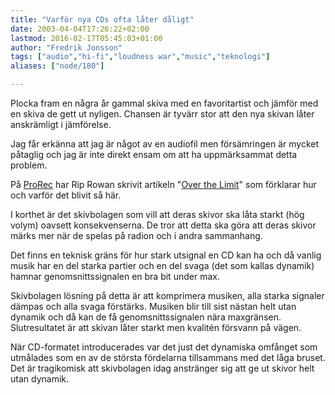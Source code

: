 ```yaml
---
title: "Varför nya CDs ofta låter dåligt"
date: 2003-04-04T17:26:22+02:00
lastmod: 2016-02-17T05:45:03+01:00
author: "Fredrik Jonsson"
tags: ["audio","hi-fi","loudness war","music","teknologi"]
aliases: ["node/180"]

---
```


Plocka fram en några år gammal skiva med en favoritartist och jämför med en skiva de gett ut nyligen. Chansen är tyvärr stor att den nya skivan låter anskrämligt i jämförelse.

Jag får erkänna att jag är något av en audiofil men försämringen är mycket påtaglig och jag är inte direkt ensam om att ha uppmärksammat detta problem.

På [ProRec](http://www.prorec.com/) har Rip Rowan skrivit artikeln "[Over the Limit](http://prorec.com/2013/05/over-the-limit-the-loudness-war/)" som förklarar hur och varför det blivit så här.

I korthet är det skivbolagen som vill att deras skivor ska låta starkt (hög volym) oavsett konsekvenserna. De tror att detta ska göra att deras skivor märks mer när de spelas på radion och i andra sammanhang.

Det finns en teknisk gräns för hur stark utsignal en CD kan ha och då vanlig musik har en del starka partier och en del svaga (det som kallas dynamik) hamnar genomsnittssignalen en bra bit under max.

Skivbolagen lösning på detta är att komprimera musiken, alla starka signaler dämpas och alla svaga förstärks. Musiken blir till sist nästan helt utan dynamik och då kan de få genomsnittssignalen nära maxgränsen. Slutresultatet är att skivan låter starkt men kvalitén försvann på vägen.

När CD-formatet introducerades var det just det dynamiska omfånget som utmålades som en av de största fördelarna tillsammans med det låga bruset. Det är tragikomisk att skivbolagen idag anstränger sig att ge ut skivor helt utan dynamik.
